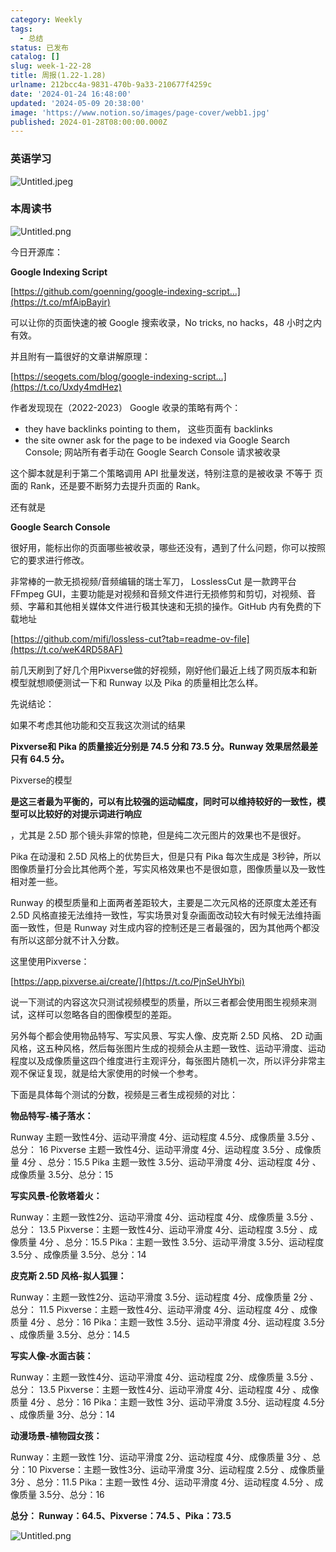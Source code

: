 ```yaml
---
category: Weekly
tags:
  - 总结
status: 已发布
catalog: []
slug: week-1-22-28
title: 周报(1.22-1.28)
urlname: 212bcc4a-9831-470b-9a33-210677f4259c
date: '2024-01-24 16:48:00'
updated: '2024-05-09 20:38:00'
image: 'https://www.notion.so/images/page-cover/webb1.jpg'
published: 2024-01-28T08:00:00.000Z
---
```


### 英语学习


![Untitled.jpeg](https://prod-files-secure.s3.us-west-2.amazonaws.com/5d24fe63-e567-4804-86f9-9fdc62e13082/13f89310-e18e-4344-b5f8-95c58ff07f1e/Untitled.jpeg?X-Amz-Algorithm=AWS4-HMAC-SHA256&X-Amz-Content-Sha256=UNSIGNED-PAYLOAD&X-Amz-Credential=ASIAZI2LB4663A7YV7IC%2F20250402%2Fus-west-2%2Fs3%2Faws4_request&X-Amz-Date=20250402T213356Z&X-Amz-Expires=3600&X-Amz-Security-Token=IQoJb3JpZ2luX2VjEHYaCXVzLXdlc3QtMiJIMEYCIQDBcbGEPeU5mdOHYeQTblx9cdBLWZ%2B6i%2FFQ%2FcPquvrYwQIhAOVid7i1tjSDoDwpJ2fX34Ubu0oADBaxlijOq14cmKQ%2FKogECN%2F%2F%2F%2F%2F%2F%2F%2F%2F%2F%2FwEQABoMNjM3NDIzMTgzODA1Igx5dKlCHpsjvKQYc8Uq3AMizDpzdum%2BXzTuj%2B1G1CNj0PrZeJI4NLh2IefyMr%2BQgwVXsKUqQTOkYWAEftbOHQjBNBdT0WHAm8kDHDCO9m%2FghE9QX%2BHy8nbzUDmGA99mybz2Yxk3jxjYHgxitdWrXgrdRvmRQiV2hnlClmTC%2FW2jD%2B%2BI6XnYwSFie3UG7fCM7E1CuVR8i0fBqLvzCbu6hF7%2FpAz4aQgj%2FMQaJkbjPoiBwKKufS2Wx%2FhFeMFOqHCBPObhC7wCbSLoTKh4XD9lqyQQt%2FyIiLOPSG3opxpckNZkbS0uuM8YIOGnbYxhL5gKkCc1D6YQaf60Q5QCdkjElPk8JgBuKJqr%2BJo3OM%2Bjmk77Cjl3MoVUV%2BGFQHgVO6oMws3FDjU4xuXy0AtGE4HLfyaBc2uBLCYCex%2Fcw4K4vT1ZFt0ieuZJmRffuvlErJQ15EVFFMVnub5RUv6y7eo99%2F5%2B%2B9vNVlMlebXUpq2AQYp1Jf%2BdFNdDBGWnTo6YEAgEDqok%2BZulwutNc8n1Evh7tgZl4uvaeceSqVN71AQUGgb1RNMr%2F%2Fn2RNPmwYp2deCCTBe68%2BLZAc8b2eofZS2KnT1UpjCrD%2ByFkeR6CyFub7BR5U%2FigtE3qlHHAZGSo0bGuFtXOXOpOvvR313eazCc1ra%2FBjqkAdyTmJwZloQgKxr2pncIRmZHQA%2BgMDfrrlVN%2FkYzkjb7CJUk0aCwmVMMUGCurNlhWUhhJ%2Brc6r3HniBs17PM1Y1zI79pJDJ%2FSdevJ7ROeIyrf6TVIFPNNNU%2B0uxcu2QfFpAcm%2B6qvpO76Gn4GGPOb59k%2Bu%2FxsGzAgYfjwEgXax38t8QACBGVwV2wkcXfbVDwsGAlL1U80AY8Dfp%2Fb2IOKNb6MSXr&X-Amz-Signature=988c03ea0d75d5eb2b1f043f2cc758ef66c1fdf8f3412f6667a9859fb973d0e0&X-Amz-SignedHeaders=host&x-id=GetObject)


### 本周读书


![Untitled.png](https://prod-files-secure.s3.us-west-2.amazonaws.com/5d24fe63-e567-4804-86f9-9fdc62e13082/4230a01f-03e6-45a7-9f78-5892b7e77e85/Untitled.png?X-Amz-Algorithm=AWS4-HMAC-SHA256&X-Amz-Content-Sha256=UNSIGNED-PAYLOAD&X-Amz-Credential=ASIAZI2LB4663A7YV7IC%2F20250402%2Fus-west-2%2Fs3%2Faws4_request&X-Amz-Date=20250402T213357Z&X-Amz-Expires=3600&X-Amz-Security-Token=IQoJb3JpZ2luX2VjEHYaCXVzLXdlc3QtMiJIMEYCIQDBcbGEPeU5mdOHYeQTblx9cdBLWZ%2B6i%2FFQ%2FcPquvrYwQIhAOVid7i1tjSDoDwpJ2fX34Ubu0oADBaxlijOq14cmKQ%2FKogECN%2F%2F%2F%2F%2F%2F%2F%2F%2F%2F%2FwEQABoMNjM3NDIzMTgzODA1Igx5dKlCHpsjvKQYc8Uq3AMizDpzdum%2BXzTuj%2B1G1CNj0PrZeJI4NLh2IefyMr%2BQgwVXsKUqQTOkYWAEftbOHQjBNBdT0WHAm8kDHDCO9m%2FghE9QX%2BHy8nbzUDmGA99mybz2Yxk3jxjYHgxitdWrXgrdRvmRQiV2hnlClmTC%2FW2jD%2B%2BI6XnYwSFie3UG7fCM7E1CuVR8i0fBqLvzCbu6hF7%2FpAz4aQgj%2FMQaJkbjPoiBwKKufS2Wx%2FhFeMFOqHCBPObhC7wCbSLoTKh4XD9lqyQQt%2FyIiLOPSG3opxpckNZkbS0uuM8YIOGnbYxhL5gKkCc1D6YQaf60Q5QCdkjElPk8JgBuKJqr%2BJo3OM%2Bjmk77Cjl3MoVUV%2BGFQHgVO6oMws3FDjU4xuXy0AtGE4HLfyaBc2uBLCYCex%2Fcw4K4vT1ZFt0ieuZJmRffuvlErJQ15EVFFMVnub5RUv6y7eo99%2F5%2B%2B9vNVlMlebXUpq2AQYp1Jf%2BdFNdDBGWnTo6YEAgEDqok%2BZulwutNc8n1Evh7tgZl4uvaeceSqVN71AQUGgb1RNMr%2F%2Fn2RNPmwYp2deCCTBe68%2BLZAc8b2eofZS2KnT1UpjCrD%2ByFkeR6CyFub7BR5U%2FigtE3qlHHAZGSo0bGuFtXOXOpOvvR313eazCc1ra%2FBjqkAdyTmJwZloQgKxr2pncIRmZHQA%2BgMDfrrlVN%2FkYzkjb7CJUk0aCwmVMMUGCurNlhWUhhJ%2Brc6r3HniBs17PM1Y1zI79pJDJ%2FSdevJ7ROeIyrf6TVIFPNNNU%2B0uxcu2QfFpAcm%2B6qvpO76Gn4GGPOb59k%2Bu%2FxsGzAgYfjwEgXax38t8QACBGVwV2wkcXfbVDwsGAlL1U80AY8Dfp%2Fb2IOKNb6MSXr&X-Amz-Signature=f4504afe590c4f994f99b2503be816d7dea51c4243cf4c44c4735dbf2cbff113&X-Amz-SignedHeaders=host&x-id=GetObject)


今日开源库：


**Google Indexing Script**


[https://github.com/goenning/google-indexing-script…](https://t.co/mfAipBayir)


可以让你的页面快速的被 Google 搜索收录，No tricks, no hacks，48 小时之内有效。

并且附有一篇很好的文章讲解原理：


[https://seogets.com/blog/google-indexing-script…](https://t.co/Uxdy4mdHez)


作者发现现在（2022-2023） Google 收录的策略有两个：

- they have backlinks pointing to them， 这些页面有 backlinks
- the site owner ask for the page to be indexed via Google Search Console; 网站所有者手动在 Google Search Console 请求被收录

这个脚本就是利于第二个策略调用 API 批量发送，特别注意的是被收录 不等于 页面的 Rank，还是要不断努力去提升页面的 Rank。

还有就是


**Google Search Console**


很好用，能标出你的页面哪些被收录，哪些还没有，遇到了什么问题，你可以按照它的要求进行修改。


非常棒的一款无损视频/音频编辑的瑞士军刀， LosslessCut 是一款跨平台 FFmpeg GUI，主要功能是对视频和音频文件进行无损修剪和剪切，对视频、音频、字幕和其他相关媒体文件进行极其快速和无损的操作。GitHub 内有免费的下载地址


[https://github.com/mifi/lossless-cut?tab=readme-ov-file](https://t.co/weK4RD58AF)


前几天刷到了好几个用Pixverse做的好视频，刚好他们最近上线了网页版本和新模型就想顺便测试一下和 Runway 以及 Pika 的质量相比怎么样。

先说结论：

如果不考虑其他功能和交互我这次测试的结果


**Pixverse和 Pika 的质量接近分别是 74.5 分和 73.5 分。Runway 效果居然最差只有 64.5 分。**


Pixverse的模型


**是这三者最为平衡的，可以有比较强的运动幅度，同时可以维持较好的一致性，模型可以比较好的对提示词进行响应**


，尤其是 2.5D 那个镜头非常的惊艳，但是纯二次元图片的效果也不是很好。

Pika 在动漫和 2.5D 风格上的优势巨大，但是只有 Pika 每次生成是 3秒钟，所以图像质量打分会比其他两个差，写实风格效果也不是很如意，图像质量以及一致性相对差一些。

Runway 的模型质量和上面两者差距较大，主要是二次元风格的还原度太差还有 2.5D 风格直接无法维持一致性，写实场景对复杂画面改动较大有时候无法维持画面一致性，但是 Runway 对生成内容的控制还是三者最强的，因为其他两个都没有所以这部分就不计入分数。

这里使用Pixverse：


[https://app.pixverse.ai/create/](https://t.co/PjnSeUhYbi)


说一下测试的内容这次只测试视频模型的质量，所以三者都会使用图生视频来测试，这样可以忽略各自的图像模型的差距。

另外每个都会使用物品特写、写实风景、写实人像、皮克斯 2.5D 风格、 2D 动画风格，这五种风格，然后每张图片生成的视频会从主题一致性、运动平滑度、运动程度以及成像质量这四个维度进行主观评分，每张图片随机一次，所以评分非常主观不保证复现，就是给大家使用的时候一个参考。

下面是具体每个测试的分数，视频是三者生成视频的对比：


**物品特写-橘子落水：**


Runway   主题一致性4分、运动平滑度 4分、运动程度 4.5分、成像质量 3.5分 、总分： 16
Pixverse 主题一致性4分、运动平滑度 4分、运动程度 3.5分 、成像质量 4分 、总分：15.5
Pika 主题一致性 3.5分、运动平滑度 4分、运动程度 4分 、成像质量 3.5分、总分：15


**写实风景-伦敦塔着火：**


Runway：主题一致性2分、运动平滑度 4分、运动程度 4分、成像质量 3.5分 、总分： 13.5
Pixverse：主题一致性4分、运动平滑度 4分、运动程度 3.5分 、成像质量 4分 、总分：15.5
Pika：主题一致性 3.5分、运动平滑度 3.5分、运动程度 3.5分 、成像质量 3.5分、总分：14


**皮克斯 2.5D 风格-拟人狐狸：**


Runway：主题一致性2分、运动平滑度 3.5分、运动程度 4分、成像质量 2分 、总分： 11.5
Pixverse：主题一致性4分、运动平滑度 4分、运动程度 4分 、成像质量 4分 、总分：16
Pika：主题一致性 3.5分、运动平滑度 4分、运动程度 3.5分 、成像质量 3.5分、总分：14.5


**写实人像-水面古装：**


Runway：主题一致性4分、运动平滑度 4分、运动程度 2分、成像质量 3.5分 、总分： 13.5
Pixverse：主题一致性4分、运动平滑度 4分、运动程度 4分 、成像质量 4分 、总分：16
Pika：主题一致性 3分、运动平滑度 3.5分、运动程度 4.5分 、成像质量 3分、总分：14


**动漫场景-植物园女孩：**


Runway：主题一致性 1分、运动平滑度 2分、运动程度 4分、成像质量 3分 、总分：10
Pixverse：主题一致性3分、运动平滑度 3分、运动程度 2.5分 、成像质量 3分 、总分：11.5
Pika：主题一致性 4分、运动平滑度 4分、运动程度 4.5分 、成像质量 3.5分、总分：16


**总分： Runway：64.5、Pixverse：74.5 、Pika：73.5**


![Untitled.png](https://prod-files-secure.s3.us-west-2.amazonaws.com/5d24fe63-e567-4804-86f9-9fdc62e13082/8e04e5ad-2b05-4144-8058-53bf010acfd3/Untitled.png?X-Amz-Algorithm=AWS4-HMAC-SHA256&X-Amz-Content-Sha256=UNSIGNED-PAYLOAD&X-Amz-Credential=ASIAZI2LB4663A7YV7IC%2F20250402%2Fus-west-2%2Fs3%2Faws4_request&X-Amz-Date=20250402T213356Z&X-Amz-Expires=3600&X-Amz-Security-Token=IQoJb3JpZ2luX2VjEHYaCXVzLXdlc3QtMiJIMEYCIQDBcbGEPeU5mdOHYeQTblx9cdBLWZ%2B6i%2FFQ%2FcPquvrYwQIhAOVid7i1tjSDoDwpJ2fX34Ubu0oADBaxlijOq14cmKQ%2FKogECN%2F%2F%2F%2F%2F%2F%2F%2F%2F%2F%2FwEQABoMNjM3NDIzMTgzODA1Igx5dKlCHpsjvKQYc8Uq3AMizDpzdum%2BXzTuj%2B1G1CNj0PrZeJI4NLh2IefyMr%2BQgwVXsKUqQTOkYWAEftbOHQjBNBdT0WHAm8kDHDCO9m%2FghE9QX%2BHy8nbzUDmGA99mybz2Yxk3jxjYHgxitdWrXgrdRvmRQiV2hnlClmTC%2FW2jD%2B%2BI6XnYwSFie3UG7fCM7E1CuVR8i0fBqLvzCbu6hF7%2FpAz4aQgj%2FMQaJkbjPoiBwKKufS2Wx%2FhFeMFOqHCBPObhC7wCbSLoTKh4XD9lqyQQt%2FyIiLOPSG3opxpckNZkbS0uuM8YIOGnbYxhL5gKkCc1D6YQaf60Q5QCdkjElPk8JgBuKJqr%2BJo3OM%2Bjmk77Cjl3MoVUV%2BGFQHgVO6oMws3FDjU4xuXy0AtGE4HLfyaBc2uBLCYCex%2Fcw4K4vT1ZFt0ieuZJmRffuvlErJQ15EVFFMVnub5RUv6y7eo99%2F5%2B%2B9vNVlMlebXUpq2AQYp1Jf%2BdFNdDBGWnTo6YEAgEDqok%2BZulwutNc8n1Evh7tgZl4uvaeceSqVN71AQUGgb1RNMr%2F%2Fn2RNPmwYp2deCCTBe68%2BLZAc8b2eofZS2KnT1UpjCrD%2ByFkeR6CyFub7BR5U%2FigtE3qlHHAZGSo0bGuFtXOXOpOvvR313eazCc1ra%2FBjqkAdyTmJwZloQgKxr2pncIRmZHQA%2BgMDfrrlVN%2FkYzkjb7CJUk0aCwmVMMUGCurNlhWUhhJ%2Brc6r3HniBs17PM1Y1zI79pJDJ%2FSdevJ7ROeIyrf6TVIFPNNNU%2B0uxcu2QfFpAcm%2B6qvpO76Gn4GGPOb59k%2Bu%2FxsGzAgYfjwEgXax38t8QACBGVwV2wkcXfbVDwsGAlL1U80AY8Dfp%2Fb2IOKNb6MSXr&X-Amz-Signature=fd8da39b01f9c19cc73a4dc4564bbb247b59874d56a3ce358ebecb359a5403ef&X-Amz-SignedHeaders=host&x-id=GetObject)

